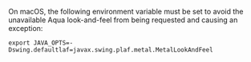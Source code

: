 On macOS, the following environment variable must be set to avoid the unavailable Aqua look-and-feel from being requested and causing an exception:
```
export JAVA_OPTS=-Dswing.defaultlaf=javax.swing.plaf.metal.MetalLookAndFeel
```
